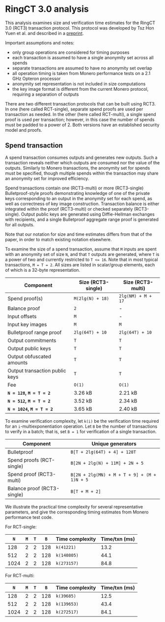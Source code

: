 # RingCT 3.0 analysis

This analysis examines size and verification time estimates for the RingCT 3.0 (RCT3) transaction protocol. This protocol was developed by Tsz Hon Yuen et al. and described in a [preprint](https://eprint.iacr.org/2019/508).

Important assumptions and notes:
- only group operations are considered for timing purposes
- each transaction is assumed to have a single anonymity set across all spends
- separate transactions are assumed to have no anonymity set overlap
- all operation timing is taken from Monero performance tests on a 2.1 GHz Opteron processor
- anonymity set representation is not included in size computations
- the key image format is different from the current Monero protocol, requiring a separation of outputs

There are two different transaction protocols that can be built using RCT3. In one (here called RCT-single), separate spend proofs are used per transaction as needed. In the other (here called RCT-multi), a single spend proof is used per transaction; however, in this case the number of spends must be padded to a power of 2. Both versions have an established security model and proofs.

## Spend transaction

A spend transaction consumes outputs and generates new outputs. Such a transaction reveals neither which outputs are consumed nor the value of the outputs. Similarly to Monero transactions, the anonymity set for spends must be specified, though multiple spends within the transaction may share an anonymity set for improved efficiency.

Spend transactions contain one (RCT3-multi) or more (RCT3-single) Bulletproof-style proofs demonstrating knowledge of one of the private keys corresponding to an output in the anonymity set for each spend, as well as correctness of key image construction. Transaction balance is either integrated within the proof (RCT3-multi) or checked separately (RCT3-single). Output public keys are generated using Diffie-Hellman exchanges with recipients, and a single Bulletproof aggregate range proof is generated for all outputs.

Note that our notation for size and time estimates differs from that of the paper, in order to match existing notation elsewhere.

To examine the size of a spend transaction, assume that `M` inputs are spent with an anonymity set of size `N`, and that `T` outputs are generated, where `T` is a power of two and currently restricted to `T <= 16`. Note that in most typical transactions, `M = T = 2`. All sizes are listed in scalar/group elements, each of which is a 32-byte representation.

Component | Size (RCT3-single) | Size (RCT3-multi)
--------- | ------------------ | -----------------
Spend proof(s) | `M(2lg(N) + 18)` | `2lg(NM) + M + 17`
Balance proof | `2` | -
Input offsets | `M` | -
Input key images | `M` | `M`
Bulletproof range proof | `2lg(64T) + 10` | `2lg(64T) + 10`
Output commitments | `T` | `T`
Output public keys | `T` | `T`
Output obfuscated amounts | `T` | `T`
Output transaction public keys | `T` | `T`
Fee | `O(1)` | `O(1)`
**`N = 128`, `M = T = 2`** | 3.26 kB | 2.21 kB
**`N = 512`, `M = T = 2`** | 3.52 kB | 2.34 kB
**`N = 1024`, `M = T = 2`** | 3.65 kB | 2.40 kB

To examine verification complexity, let `k(i)` be the verification time required for an `i`-multiexponentiation operation. Let `B` be the number of transactions to verify in a batch; that is, set `B = 1` for verification of a single transaction.

Component | Unique generators
--------- | -----------------
Bulletproof | `B[T + 2lg(64T) + 4] + 128T`
Spend proofs (RCT-single) | `B[2N + 2lg(N) + 11M] + 2N + 5`
Spend proof (RCT3-multi) | `B[2N + 2lg(MN) + M + T + 9] + (M + 1)N + 5`
Balance proof (RCT3-single) | `B[T + M + 2]`

We illustrate the practical time complexity for several representative parameters, and give the corresponding timing estimates from Monero performance test code.

For RCT-single:

`N` | `M` | `T` | `B` | Time complexity | Time/txn (ms)
--- | --- | --- | --- | --------------- | -------------
128 |   2 |   2 | 128 | `k(41221)`      | 13.2
512 |   2 |   2 | 128 | `k(140805)`     | 44.1
1024|   2 |   2 | 128 | `k(273157)`     | 84.8

For RCT-multi:

`N` | `M` | `T` | `B` | Time complexity | Time/txn (ms)
--- | --- | --- | --- | --------------- | -------------
128 |   2 |   2 | 128 | `k(39685)`      | 12.5
512 |   2 |   2 | 128 | `k(139653)`     | 43.4
1024|   2 |   2 | 128 | `k(272517)`     | 84.1
